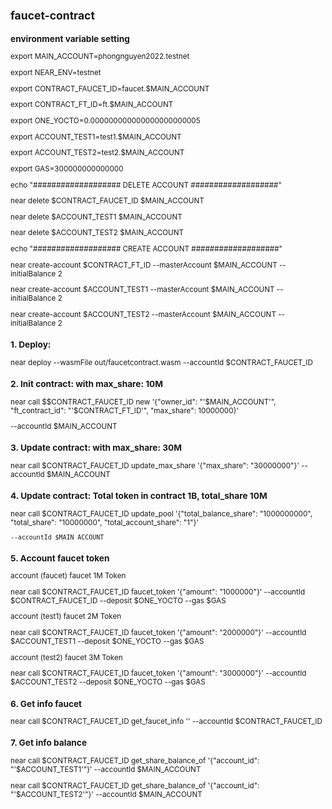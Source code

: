 <sub>
  
## faucet-contract

  
### environment variable setting
  
  export MAIN_ACCOUNT=phongnguyen2022.testnet
  
  export NEAR_ENV=testnet
  
  export CONTRACT_FAUCET_ID=faucet.$MAIN_ACCOUNT
  
  export CONTRACT_FT_ID=ft.$MAIN_ACCOUNT
  
  export ONE_YOCTO=0.000000000000000000000005
  
  export ACCOUNT_TEST1=test1.$MAIN_ACCOUNT
  
  export ACCOUNT_TEST2=test2.$MAIN_ACCOUNT
  
  export GAS=300000000000000

  echo "################### DELETE ACCOUNT ###################"
 
  near delete $CONTRACT_FAUCET_ID $MAIN_ACCOUNT
  
  near delete $ACCOUNT_TEST1 $MAIN_ACCOUNT
  
  near delete $ACCOUNT_TEST2 $MAIN_ACCOUNT

   echo "################### CREATE ACCOUNT ###################"
  
   near create-account $CONTRACT_FT_ID --masterAccount $MAIN_ACCOUNT --initialBalance 2
  
   near create-account $ACCOUNT_TEST1 --masterAccount $MAIN_ACCOUNT --initialBalance 2
  
   near create-account $ACCOUNT_TEST2 --masterAccount $MAIN_ACCOUNT --initialBalance 2
  

 ### 1. Deploy:
  
   near deploy --wasmFile out/faucetcontract.wasm --accountId $CONTRACT_FAUCET_ID

 ### 2. Init contract: with max_share: 10M
  
   near call $$CONTRACT_FAUCET_ID new '{"owner_id": "'$MAIN_ACCOUNT'", "ft_contract_id": "'$CONTRACT_FT_ID'", "max_share": 10000000}' 
   
   --accountId $MAIN_ACCOUNT

 ### 3. Update contract: with max_share: 30M
  
   near call $CONTRACT_FAUCET_ID update_max_share '{"max_share": "30000000"}' --accountId $MAIN_ACCOUNT

 ### 4. Update contract: Total token in contract 1B, total_share 10M
  
   near call $CONTRACT_FAUCET_ID update_pool '{"total_balance_share": "1000000000", "total_share": "10000000", "total_account_share": "1"}' 
   
    --accountId $MAIN_ACCOUNT

 ### 5. Account faucet token
  
   account (faucet) faucet 1M Token 
   
   near call $CONTRACT_FAUCET_ID faucet_token '{"amount": "1000000"}' --accountId $CONTRACT_FAUCET_ID --deposit $ONE_YOCTO --gas $GAS

   account (test1) faucet 2M Token 
   
   near call $CONTRACT_FAUCET_ID faucet_token '{"amount": "2000000"}' --accountId $ACCOUNT_TEST1 --deposit $ONE_YOCTO --gas $GAS

   account (test2) faucet 3M Token 
  
   near call $CONTRACT_FAUCET_ID faucet_token '{"amount": "3000000"}' --accountId $ACCOUNT_TEST2 --deposit $ONE_YOCTO --gas $GAS

 ### 6. Get info faucet
  
   near call $CONTRACT_FAUCET_ID get_faucet_info '' --accountId $CONTRACT_FAUCET_ID

 ### 7. Get info balance
  
   near call $CONTRACT_FAUCET_ID get_share_balance_of '{"account_id": "'$ACCOUNT_TEST1'"}' --accountId $MAIN_ACCOUNT
  
   near call $CONTRACT_FAUCET_ID get_share_balance_of '{"account_id": "'$ACCOUNT_TEST2'"}' --accountId $MAIN_ACCOUNT
  
</sub>
